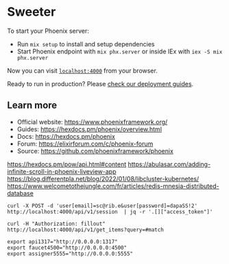 # Sweeter

To start your Phoenix server:

  * Run `mix setup` to install and setup dependencies
  * Start Phoenix endpoint with `mix phx.server` or inside IEx with `iex -S mix phx.server`

Now you can visit [`localhost:4000`](http://localhost:4000) from your browser.

Ready to run in production? Please [check our deployment guides](https://hexdocs.pm/phoenix/deployment.html).

## Learn more

  * Official website: https://www.phoenixframework.org/
  * Guides: https://hexdocs.pm/phoenix/overview.html
  * Docs: https://hexdocs.pm/phoenix
  * Forum: https://elixirforum.com/c/phoenix-forum
  * Source: https://github.com/phoenixframework/phoenix

https://hexdocs.pm/pow/api.html#content
https://abulasar.com/adding-infinite-scroll-in-phoenix-liveview-app
https://blog.differentpla.net/blog/2022/01/08/libcluster-kubernetes/
https://www.welcometothejungle.com/fr/articles/redis-mnesia-distributed-database

```
curl -X POST -d 'user[email]=sc@rib.e&user[password]=dapaSS!2' http://localhost:4000/api/v1/session  | jq -r '.[]["access_token"]'

curl -H "Authorization: fillout" http://localhost:4000/api/v1/get_items?query=#match
```

    export api1317="http://0.0.0.0:1317"
    export faucet4500="http://0.0.0.0:4500"
    export assigner5555="http://0.0.0.0:5555"